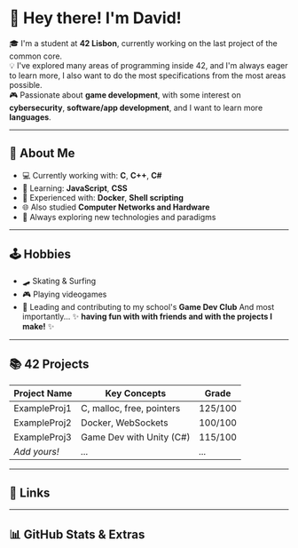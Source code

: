 # 👋 Hey there! I'm David!

🎓 I'm a student at **42 Lisbon**, currently working on the last project of the common core.  
💡 I've explored many areas of programming inside 42, and I'm always eager to learn more, I also want to do the most specifications from the most areas possible.  
🎮 Passionate about **game development**, with some interest on **cybersecurity**, **software/app development**, and I want to learn more **languages**.

---

## 🧠 About Me

- 💻 Currently working with: **C**, **C++**, **C#**
- 🌱 Learning: **JavaScript**, **CSS**
- 🐳 Experienced with: **Docker**, **Shell scripting**
- 🌐 Also studied **Computer Networks and Hardware**
- 🎯 Always exploring new technologies and paradigms

---

## 🕹 Hobbies

- 🛹 Skating & Surfing
- 🎮 Playing videogames
- 🧪 Leading and contributing to my school's **Game Dev Club**
And most importantly... ✨ **having fun with with friends and with the projects I make!** ✨

---

## 📚 42 Projects

| Project Name | Key Concepts | Grade |
|--------------|--------------|-------|
| ExampleProj1 | C, malloc, free, pointers | 125/100 |
| ExampleProj2 | Docker, WebSockets | 100/100 |
| ExampleProj3 | Game Dev with Unity (C#) | 115/100 |
| _Add yours!_ | _..._ | _..._ |

---

## 🔗 Links



---

## 📊 GitHub Stats & Extras
